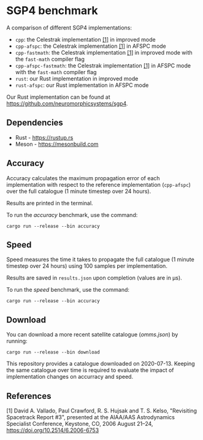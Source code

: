 # SGP4 benchmark
A comparison of different SGP4 implementations:
- `cpp`: the Celestrak implementation [[1]](#1) in improved mode
- `cpp-afspc`: the Celestrak implementation [[1]](#1) in AFSPC mode
- `cpp-fastmath`: the Celestrak implementation [[1]](#1) in improved mode with the `fast-math` compiler flag
- `cpp-afspc-fastmath`: the Celestrak implementation [[1]](#1) in AFSPC mode with the `fast-math` compiler flag
- `rust`: our Rust implementation in improved mode
- `rust-afspc`: our Rust implementation in AFSPC mode

Our Rust implementation can be found at https://github.com/neuromorphicsystems/sgp4.

## Dependencies

- Rust - https://rustup.rs
- Meson - https://mesonbuild.com

## Accuracy

Accuracy calculates the maximum propagation error of each implementation with respect to the reference implementation (`cpp-afspc`) over the full catalogue (1 minute timestep over 24 hours).

Results are printed in the terminal.

To run the *accuracy* benchmark, use the command:
```
cargo run --release --bin accuracy
```

## Speed

Speed measures the time it takes to propagate the full catalogue (1 minute timestep over 24 hours) using 100 samples per implementation.

Results are saved in `results.json` upon completion (values are in μs).

To run the *speed* benchmark, use the command:
```
cargo run --release --bin accuracy
```

## Download

You can download a more recent satellite catalogue (*omms.json*) by running:
```
cargo run --release --bin download
```

This repository provides a catalogue downloaded on 2020-07-13. Keeping the same catalogue over time is required to evaluate the impact of implementation changes on accurracy and speed.

## References

<a id="1">[1]</a> David A. Vallado, Paul Crawford, R. S. Hujsak and T. S. Kelso, "Revisiting Spacetrack Report #3", presented at the AIAA/AAS Astrodynamics Specialist Conference, Keystone, CO, 2006 August 21–24, https://doi.org/10.2514/6.2006-6753
